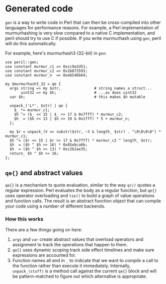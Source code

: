 # Generated code
`gen` is a way to write code in Perl that can then be cross-compiled into other
languages for performance reasons. For example, a Perl implementation of
murmurhashing is very slow compared to a native C implementation, and peril
should try to use C if possible. If you write murmurhash using `gen`, peril
will do this automatically.

For example, here's murmurhash3 (32-bit) in `gen`:

```
use peril::gen;
use constant murmur_c1 => 0xcc9e2d51;
use constant murmur_c2 => 0x1b873593;
use constant murmur_n  => 0xe6546b64;

my $murmurhash3_32 = qe {
  args string => my $str,               # string names a struct...
       uint32 => my $h;                 # ...as does uint32
  var $h;                               # this makes $h mutable

  unpack_('L*', $str) | qe {
    $_ *= murmur_c1;
    $h ^= ($_ << 15 | $_ >> 17 & 0x7fff) * murmur_c2;
    $h  = ($h << 13 | $h >> 19 & 0x1fff) * 5 + murmur_n;
  };

  my $r = unpack_(V => substr($str, ~3 & length_ $str) . "\0\0\0\0") * murmur_c1;
  $h ^= ($r << 15 | $r >> 17 & 0x7fff) * murmur_c2 ^ length_ $str;
  $h  = ($h ^ $h >> 16) * 0x85ebca6b;
  $h  = ($h ^ $h >> 13) * 0xc2b2ae35;
  return_ $h ^ $h >> 16;
};
```

## `qe{}` and abstract values
`qe{}` is a mechanism to quote evaluation, similar to the way `qr//` quotes a
regular expression. Perl evaluates the body as a regular function, but `qe{}`
uses operator overloading and `tie()` to build a graph of value operations and
function calls. The result is an abstract function object that can compile your
code using a number of different backends.

### How this works
There are a few things going on here:

1. `args` and `var` create abstract values that overload operators and
   assignment to track the operations that happen to them.
2. `qe{}` uses dynamic scoping track side effect timelines and make sure
   expressions are accounted for.
3. Function names all end in `_` to indicate that we want to _compile_ a call
   to the function rather than execute it immediately. Internally,
   `unpack_(stuff)` is a method call against the current `qe{}` block and will
   be pattern-matched to figure out which alternative is appropriate.
